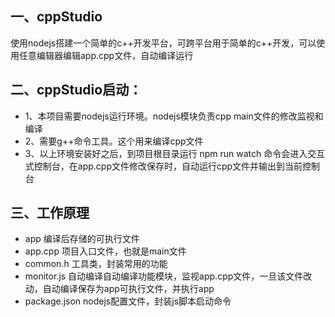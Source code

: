 ## 一、cppStudio
使用nodejs搭建一个简单的c++开发平台，可跨平台用于简单的c++开发，可以使用任意编辑器编辑app.cpp文件，自动编译运行


## 二、cppStudio启动：
* 1、本项目需要nodejs运行环境。nodejs模块负责cpp main文件的修改监视和编译 
* 2、需要g++命令工具。这个用来编译cpp文件
* 3、以上环境安装好之后，到项目根目录运行  npm run watch  命令会进入交互式控制台，在app.cpp文件修改保存时，自动运行cpp文件并输出到当前控制台

## 三、工作原理
* app           编译后存储的可执行文件
* app.cpp       项目入口文件，也就是main文件
* common.h      工具类，封装常用的功能
* monitor.js    自动编译自动编译功能模块，监视app.cpp文件，一旦该文件改动，自动编译保存为app可执行文件，并执行app
* package.json  nodejs配置文件，封装js脚本启动命令
